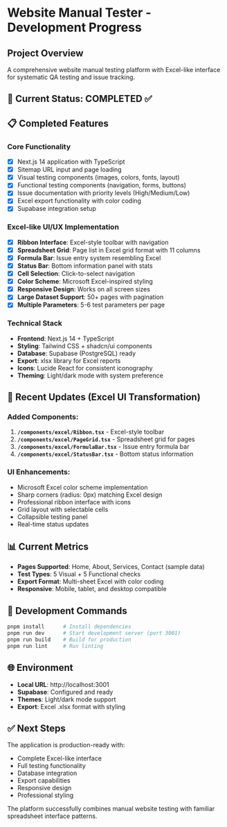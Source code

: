 # Website Manual Tester - Development Progress

## Project Overview
A comprehensive website manual testing platform with Excel-like interface for systematic QA testing and issue tracking.

## 🎯 Current Status: COMPLETED ✅

## 📋 Completed Features

### Core Functionality
- [x] Next.js 14 application with TypeScript
- [x] Sitemap URL input and page loading
- [x] Visual testing components (images, colors, fonts, layout)
- [x] Functional testing components (navigation, forms, buttons)
- [x] Issue documentation with priority levels (High/Medium/Low)
- [x] Excel export functionality with color coding
- [x] Supabase integration setup

### Excel-like UI/UX Implementation
- [x] **Ribbon Interface**: Excel-style toolbar with navigation
- [x] **Spreadsheet Grid**: Page list in Excel grid format with 11 columns
- [x] **Formula Bar**: Issue entry system resembling Excel
- [x] **Status Bar**: Bottom information panel with stats
- [x] **Cell Selection**: Click-to-select navigation
- [x] **Color Scheme**: Microsoft Excel-inspired styling
- [x] **Responsive Design**: Works on all screen sizes
- [x] **Large Dataset Support**: 50+ pages with pagination
- [x] **Multiple Parameters**: 5-6 test parameters per page

### Technical Stack
- **Frontend**: Next.js 14 + TypeScript
- **Styling**: Tailwind CSS + shadcn/ui components
- **Database**: Supabase (PostgreSQL) ready
- **Export**: xlsx library for Excel reports
- **Icons**: Lucide React for consistent iconography
- **Theming**: Light/dark mode with system preference

## 🚀 Recent Updates (Excel UI Transformation)

### Added Components:
1. **`/components/excel/Ribbon.tsx`** - Excel-style toolbar
2. **`/components/excel/PageGrid.tsx`** - Spreadsheet grid for pages
3. **`/components/excel/FormulaBar.tsx`** - Issue entry formula bar
4. **`/components/excel/StatusBar.tsx`** - Bottom status information

### UI Enhancements:
- Microsoft Excel color scheme implementation
- Sharp corners (radius: 0px) matching Excel design
- Professional ribbon interface with icons
- Grid layout with selectable cells
- Collapsible testing panel
- Real-time status updates

## 📊 Current Metrics
- **Pages Supported**: Home, About, Services, Contact (sample data)
- **Test Types**: 5 Visual + 5 Functional checks
- **Export Format**: Multi-sheet Excel with color coding
- **Responsive**: Mobile, tablet, and desktop compatible

## 🔧 Development Commands
```bash
pnpm install      # Install dependencies
pnpm run dev      # Start development server (port 3001)
pnpm run build    # Build for production
pnpm run lint     # Run linting
```

## 🌐 Environment
- **Local URL**: http://localhost:3001
- **Supabase**: Configured and ready
- **Themes**: Light/dark mode support
- **Export**: Excel .xlsx format with styling

## ✅ Next Steps
The application is production-ready with:
- Complete Excel-like interface
- Full testing functionality
- Database integration
- Export capabilities
- Responsive design
- Professional styling

The platform successfully combines manual website testing with familiar spreadsheet interface patterns.